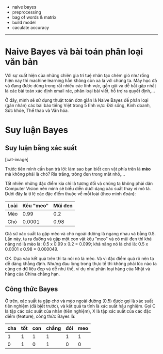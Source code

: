 - naive bayes
- preprocessing
- bag of words & matrix
- build model
- caculate accuracy
---
# Naive Bayes và bài toán phân loại văn bản

Với sự xuất hiện của những chiên gia trí tuệ nhân tạo chém gió như rồng hiện nay thì machine learning hẳn không còn xa lạ với chúng ta. Máy học đã và đang được dùng trong rất nhiều các lĩnh vực, gần gũi và dễ bắt gặp nhất là các bài toán xác định email rác, phân loại bài viết, hỗ trợ ra quyết định,...

Ở đây, mình sẽ sử dụng thuật toán đơn giản là Naive Bayes đế phân loại (gán nhãn) các bài báo tiếng Việt trong 5 lĩnh vực: Đời sống, Kinh doanh, Sức khỏe, Thể thao và Văn hóa.

# Suy luận Bayes

## Suy luận bằng xác suất

[cat-image]

Trước tiên mình cần bạn trả lời: làm sao bạn biết con vật phía trên là **mèo** mà không phải là chó? Ria trắng, tròng đen trong mắt nhỏ,...

Tất nhiên những đặc điểm kia chỉ là tương đối và chúng ta không phải dân Computer Vision nên mình sẽ biểu diễn dưới dạng xác suất thay vì mô tả. Dưới đây là tỉ lệ các đặc điểm thuộc về mỗi loài (theo mình đoán):

| Loài | Kêu "meo" | Mũi đen |
| ---- | --------- | ------- |
| Mèo  | 0.99      | 0.2     |
| Chó  | 0.0001    | 0.98    |

Giả sử xác suất ta gặp mèo và chó ngoài đường là ngang nhau và bằng 0.5. Lần này, ta ra đường và gặp một con vật kêu "meo" và có mũi đen thì khả năng nó là mèo là: 0.5 x 0.99 x 0.2 = 0.099; khả năng nó là chó là: 0.5 x 0.0001 x 0.98 = 0.000049.

OK. Dựa vào kết quả trên thì ta nói nó là mèo. Và vì đặc điểm quá rõ nên ta dễ dàng khẳng định. Nhưng đau lòng trong thực tế thì không phải lúc nào ta cũng có dữ liệu đẹp và dễ như thế, ví dụ như phân loại hàng của Nhật và hàng của China chẳng hạn.

## Công thức Bayes

Ở trên, xác suất ta gặp chó và mèo ngoài đường (0.5) được gọi là xác suất tiên nghiệm (đã biết trước), và kết quả ta tính là xác suất hậu nghiệm. Gọi C là tập các xác suất của nhãn (tiên nghiệm), X là tập xác suất của các đặc điểm (feature), công thức Bayes là:

| cha | tốt | con | chẳng | đói | meo |
| --- | --- | --- | ----- | --- | --- |
| 1   | 1   | 1   | 1     | 1   | 1   |
| 0   | 1   | 0   | 1     | 0   | 0   |
